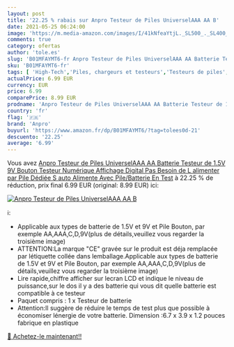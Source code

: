```yaml
---
layout: post
title: '22.25 % rabais sur Anpro Testeur de Piles UniverselAAA AA B'
date: 2021-05-25 06:24:00
image: 'https://m.media-amazon.com/images/I/41kNfeaYtjL._SL500_._SL400_.jpg'
comments: true
category: ofertas
author: 'tole.es'
slug: 'B01MFAYMT6-fr Anpro Testeur de Piles UniverselAAA AA Batterie Testeur de...'
sku: 'B01MFAYMT6-fr'
tags: [ 'High-Tech','Piles, chargeurs et testeurs','Testeurs de piles','anpro', ]
actualPrice: 6.99 EUR
currency: EUR
price: 6.99
comparePrice: 8.99 EUR
prodname: 'Anpro Testeur de Piles UniverselAAA AA Batterie Testeur de 1.5V 9V Bouton Testeur Numérique Affichage Digital Pas Besoin de L alimenter par Pile Dédiée S auto Alimente Avec Pile/Batterie En Test'
country: 'fr'
flag: '🇫🇷'
brand: 'Anpro'
buyurl: 'https://www.amazon.fr/dp/B01MFAYMT6/?tag=tolees0d-21'
descuento: '22.25'
average: '6.99'
---
```


Vous avez [Anpro Testeur de Piles UniverselAAA AA Batterie Testeur de 1.5V 9V Bouton Testeur Numérique Affichage Digital Pas Besoin de L alimenter par Pile Dédiée S auto Alimente Avec Pile/Batterie En Test](https://www.amazon.fr/dp/B01MFAYMT6/?tag=tolees0d-21)  à  22.25 % de réduction, prix final  6.99 EUR (original: 8.99 EUR) ici:

[![Anpro Testeur de Piles UniverselAAA AA B](https://m.media-amazon.com/images/I/41kNfeaYtjL._SL500_._SL400_.jpg)](https://www.amazon.fr/dp/B01MFAYMT6/?tag=tolees0d-21)

ℹ️:

- Applicable aux types de batterie de 1.5V et 9V et Pile Bouton, par exemple AA,AAA,C,D,9V(plus de détails,veuillez vous regarder la troisième image)
- ATTENTION:La marque "CE" gravée sur le produit est déja remplacée par létiquette collée dans lemballage.Applicable aux types de batterie de 1.5V et 9V et Pile Bouton, par exemple AA,AAA,C,D,9V(plus de détails,veuillez vous regarder la troisième image)
- Lire rapide,chiffre afficher sur lecran LCD et indique le niveau de puissance,sur le dos il y a des batterie qui vous dit quelle batterie est compatible à ce testeur
- Paquet compris : 1 x Testeur de batterie
- Attention:Il suggère de réduire le temps de test plus que possible à économiser lénergie de votre batterie. Dimension :6.7 x 3.9 x 1.2 pouces fabrique en plastique

[🛒 Achetez-le maintenant!!](https://www.amazon.fr/dp/B01MFAYMT6/?tag=tolees0d-21)
